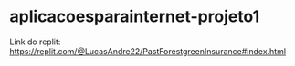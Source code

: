# aplicacoesparainternet-projeto1
Link do replit: https://replit.com/@LucasAndre22/PastForestgreenInsurance#index.html

